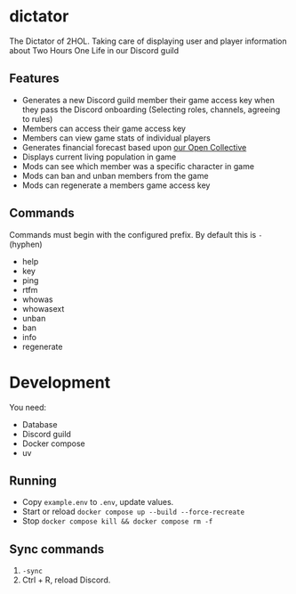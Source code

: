 # dictator
The Dictator of 2HOL. Taking care of displaying user and player information about Two Hours One Life in our Discord guild

## Features
- Generates a new Discord guild member their game access key when they pass the Discord onboarding (Selecting roles, channels, agreeing to rules)
- Members can access their game access key
- Members can view game stats of individual players
- Generates financial forecast based upon [our Open Collective](https://opencollective.com/twohoursonelife)
- Displays current living population in game
- Mods can see which member was a specific character in game
- Mods can ban and unban members from the game
- Mods can regenerate a members game access key

## Commands
Commands must begin with the configured prefix. By default this is `-` (hyphen)

- help
- key
- ping
- rtfm
- whowas
- whowasext
- unban
- ban
- info
- regenerate

# Development
You need:
- Database
- Discord guild
- Docker compose
- uv

## Running
- Copy `example.env` to `.env`, update values.
- Start or reload `docker compose up --build --force-recreate`
- Stop `docker compose kill && docker compose rm -f`

## Sync commands
1. `-sync`
2. Ctrl + R, reload Discord.
